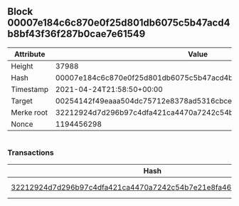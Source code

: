## Block 00007e184c6c870e0f25d801db6075c5b47acd4b8bf43f36f287b0cae7e61549

Attribute | Value
--- | ---
Height | 37988
Hash | 00007e184c6c870e0f25d801db6075c5b47acd4b8bf43f36f287b0cae7e61549
Timestamp | 2021-04-24T21:58:50+00:00
Target | 00254142f49eaaa504dc75712e8378ad5316cbcead634704b3734b6271167cc4
Merke root | 32212924d7d296b97c4dfa421ca4470a7242c54b7e21e8fa46a4124eb93065a1
Nonce | 1194456298

```

```

### Transactions

Hash | Amount
--- | ---
[32212924d7d296b97c4dfa421ca4470a7242c54b7e21e8fa46a4124eb93065a1](32212924d7d296b97c4dfa421ca4470a7242c54b7e21e8fa46a4124eb93065a1.md) | 10.00000000 SKEPTI 

